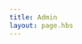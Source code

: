 ```yaml
---
title: Admin
layout: page.hbs
---
```

<script src="https://unpkg.com/netlify-cms@^2.0.0/dist/netlify-cms.js"></script>
